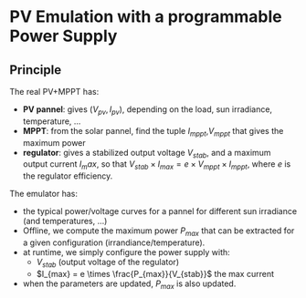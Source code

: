 # PV Emulation with a programmable Power Supply

## Principle

The real PV+MPPT has:
 * **PV pannel**: gives $(V_{pv},I_{pv})$, depending on the load, sun irradiance, temperature, …
 * **MPPT**: from the solar pannel, find the tuple $I_{mppt}$,$V_{mppt}$ that gives the maximum power
 * **regulator**: gives a stabilized output voltage $V_{stab}$, and a maximum output current $I_max$, so that $V_{stab} \times I_{max} = e \times V_{mppt} \times I_{mppt}$, where $e$ is the regulator efficiency.

The emulator has:
 * the typical power/voltage curves for a pannel for different sun  irradiance (and temperatures, …)
 * Offline, we compute the maximum power $P_{max}$ that can be extracted for a given configuration (irrandiance/temperature).
 * at runtime, we simply configure the power supply with:
   * $V_{stab}$ (output voltage of the regulator)
   * $I_{max} = e \times \frac{P_{max}}{V_{stab}}$ the max current
 * when the parameters are updated, $P_{max}$ is also updated.

